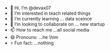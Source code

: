 - 👋 Hi, I’m @devax07
- 👀 I’m interested in teach related things
- 🌱 I’m currently learning ... data sceince
- 💞️ I’m looking to collaborate on ... new startup
- 📫 How to reach me ...all social media
- 😄 Pronouns: ...he \him
- ⚡ Fun fact: ...nothing

<!---
devax07/devax07 is a ✨ special ✨ repository because its `README.md` (this file) appears on your GitHub profile.
You can click the Preview link to take a look at your changes.
--->
